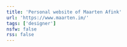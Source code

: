 ```yaml
---
title: 'Personal website of Maarten Afink'
url: 'https://www.maarten.im/'
tags: ['designer']
nsfw: false
rss: false
---
```

